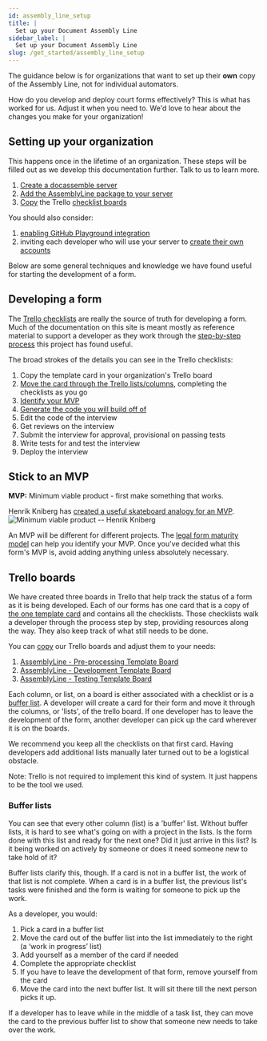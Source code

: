 ```yaml
---
id: assembly_line_setup
title: |
  Set up your Document Assembly Line
sidebar_label: |
  Set up your Document Assembly Line
slug: /get_started/assembly_line_setup
---
```


<!-- TODO: Add link to someplace to give feedback or some kind of forum. -->

The guidance below is for organizations that want to set up their **own** copy of the Assembly Line, not for individual automators.

How do you develop and deploy court forms effectively? This is what has worked
for us. Adjust it when you need to. We'd love to hear about the changes you make
for your organization!

## Setting up your organization

This happens once in the lifetime of an organization. These steps will be filled out as we develop this documentation further. Talk to us to learn more.

1. [Create a docassemble server](https://suffolklitlab.org/legal-tech-class/docs/practical-guide-docassemble/setup-server)
1. [Add the AssemblyLine package to your server](installation.md)
1. [Copy](https://help.trello.com/article/802-copying-cards-lists-or-boards) the Trello [checklist boards](#trello-boards)

You should also consider:

1. [enabling GitHub Playground integration](https://docassemble.org/docs/config.html#github)
2. inviting each developer who will use your server to [create their own accounts](https://docassemble.org/docs/users.html#add)

Below are some general techniques and knowledge we have found useful for starting the development of a form.

## Developing a form

The [Trello checklists](#trello-boards) are really the source of truth for developing a form. Much of the documentation on this site is meant mostly as reference material to support a developer as they work through the [step-by-step process](https://trello.com/c/uRD0ZIOc/1-form-name-type-of-law) this project has found useful.

The broad strokes of the details you can see in the Trello checklists:

1. Copy the template card in your organization's Trello board
1. [Move the card through the Trello lists/columns](#trello-boards), completing the checklists as you go
1. [Identify your MVP](#stick-to-an-mvp)
1. [Generate the code you will build off of](weaver_overview.md)
1. Edit the code of the interview
1. Get reviews on the interview
1. Submit the interview for approval, provisional on passing tests
1. Write tests for and test the interview
1. Deploy the interview

## Stick to an MVP
**MVP:** Minimum viable product - first make something that works. 

Henrik Kniberg has [created a useful skateboard analogy for an MVP](https://blog.crisp.se/2016/01/25/henrikkniberg/making-sense-of-mvp).
![Minimum viable product](../assets/mvp.png)
-- Henrik Kniberg

An MVP will be different for different projects. The [legal form maturity model](https://suffolklitlab.org/legal-tech-class/docs/legal-tech-overview/maturity-model/#quick-summary) can help you identify your MVP. Once you've decided what this form's MVP is, avoid adding anything unless absolutely necessary.

## Trello boards

We have created three boards in Trello that help track the status of a form as it is being developed. Each of our forms has one card that is a copy of [the one template card](https://trello.com/c/uRD0ZIOc/1-form-name-type-of-law) and contains all the checklists. Those checklists walk a developer through the process step by step, providing resources along the way. They also keep track of what still needs to be done.

You can [copy](https://help.trello.com/article/802-copying-cards-lists-or-boards) our Trello boards and adjust them to your needs:

1. [AssemblyLine - Pre-processing Template Board](https://trello.com/b/Z2Svx3oh/1-assemblyline-pre-processing-template-board#)
1. [AssemblyLine - Development Template Board](https://trello.com/b/ArfGFbz4/2-assemblyline-development-template-board)
1. [AssemblyLine - Testing Template Board](https://trello.com/b/nT7yy2Wl/3-assemblyline-testing-template-board)

Each column, or list, on a board is either associated with a checklist or is a [buffer list](#buffer-lists). A developer will create a card for their form and move it through the columns, or 'lists', of the trello board. If one developer has to leave the development of the form, another developer can pick up the card wherever it is on the boards.

We recommend you keep all the checklists on that first card. Having developers add additional lists manually later turned out to be a logistical obstacle.

Note: Trello is not required to implement this kind of system. It just happens to be the tool we used.

<!-- TODO: Add instructions on how to hide finished checklist items. -->

### Buffer lists
You can see that every other column (list) is a 'buffer' list. Without buffer lists, it is hard to see what's going on with a project in the lists. Is the form done with this list and ready for the next one? Did it just arrive in this list? Is it being worked on actively by someone or does it need someone new to take hold of it?

Buffer lists clarify this, though. If a card is not in a buffer list, the work of that list is not complete. When a card is in a buffer list, the previous list's tasks were finished and the form is waiting for someone to pick up the work.

As a developer, you would:

1. Pick a card in a buffer list
1. Move the card out of the buffer list into the list immediately to the right (a ‘work in progress’ list)
1. Add yourself as a member of the card if needed
1. Complete the appropriate checklist
1. If you have to leave the development of that form, remove yourself from the card
1. Move the card into the next buffer list. It will sit there till the next person picks it up.

If a developer has to leave while in the middle of a task list, they can move the card to the previous buffer list to show that someone new needs to take over the work.
